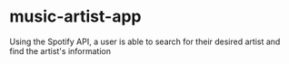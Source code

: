 # music-artist-app
Using the Spotify API, a user is able to search for their desired artist and find the artist's information
